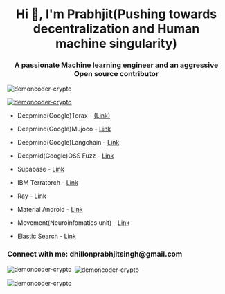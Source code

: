 <h1 align="center">Hi 👋, I'm Prabhjit(Pushing towards decentralization and Human machine singularity)</h1>
<h3 align="center">A passionate Machine learning engineer and an aggressive Open source contributor</h3>

<p align="left"> <img src="https://komarev.com/ghpvc/?username=demoncoder-crypto&label=Profile%20views&color=0e75b6&style=flat" alt="demoncoder-crypto" /> </p>

<p align="left"> <a href="https://github.com/ryo-ma/github-profile-trophy"><img src="https://github-profile-trophy.vercel.app/?username=demoncoder-crypto" alt="demoncoder-crypto" /></a> </p>

- Deepmind(Google)Torax - [(Link)](https://github.com/google-deepmind/torax/commits?author=demoncoder-crypto)

- Deepmind(Google)Mujoco - [Link](https://github.com/google-deepmind/mujoco/pull/2540)

- Deepmind(Google)Langchain - [Link](https://github.com/langchain-ai/langchain-google/pull/826)

- Deepmid(Google)OSS Fuzz - [Link](https://github.com/google/oss-fuzz-gen/pulls?q=is%3Apr+author%3Ademoncoder-crypto)

- Supabase - [Link](https://github.com/supabase/supabase/pulls?q=is%3Apr+author%3Ademoncoder-crypto)

- IBM Terratorch - [Link](https://github.com/IBM/terratorch/pulls?q=is%3Apr+author%3Ademoncoder-crypto)

- Ray - [Link](https://github.com/ray-project/ray/pulls?q=is%3Apr+author%3Ademoncoder-crypto)

- Material Android - [Link](https://github.com/material-components/material-components-android/pulls?q=is%3Apr+author%3Ademoncoder-crypto)

- Movement(Neuroinfomatics unit) - [Link](https://github.com/neuroinformatics-unit/movement/pulls?q=is%3Apr+author%3Ademoncoder-crypto)

- Elastic Search - [Link](https://github.com/elastic/elasticsearch/pulls?q=is%3Apr+author%3Ademoncoder-crypto)

<h3 align="left">Connect with me: dhillonprabhjitsingh@gmail.com</h3>
<p align="left">
</p>


<p><img align="left" src="https://github-readme-stats.vercel.app/api/top-langs?username=demoncoder-crypto&show_icons=true&locale=en&layout=compact" alt="demoncoder-crypto" /></p>

<p>&nbsp;<img align="center" src="https://github-readme-stats.vercel.app/api?username=demoncoder-crypto&show_icons=true&locale=en" alt="demoncoder-crypto" /></p>

<p><img align="center" src="https://github-readme-streak-stats.herokuapp.com/?user=demoncoder-crypto&" alt="demoncoder-crypto" /></p>
